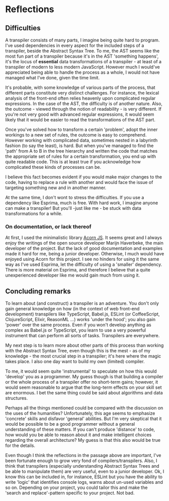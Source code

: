 # Reflections

## Difficulties
A transpiler consists of many parts, I imagine being quite hard to 
program. I've used dependencies in every aspect for the included 
steps of a transpiler, beside the Abstract Syntax Tree. To me, the AST 
seems like the most fun part of a transpiler because it's in the 
AST 'something happens', it's the locus of **essential** data 
transformations of a transpiler - at least of a transpiler of modern 
to less modern JavaScript. However much I would've appreciated being 
able to handle the process as a whole, I would not have managed what 
I've done, given the time limit.

It's probable, with some knowledge of various parts of the process, 
that different parts constitute very distinct challenges. For instance, 
the lexical analysis of the front-end often relies heavenly upon 
complicated regular expressions. In the case of the AST, the 
difficulty is of another nature. Also, the outcome - viewed 
through the notion of readability - is very different. If you're 
not very good with advanced regular expressions, it would seem 
likely that it would be easier to read the transformations of 
the AST part.

Once you've solved how to transform a certain 'problem', adopt the 
inner workings to a new set of rules, the outcome is easy 
to comprehend. However working with complicated data, sometimes 
nested in a labyrinth fashion (to say the least), is hard. But when 
you've managed to find the 'path' from A to B in the tree hierarchy 
and written the code that matches the appropriate set of rules for 
a certain transformation, you end up with quite readable code. This 
is at least true if you acknowledge how complicated these 
kinds of processes can be. 

I believe this fact becomes evident if you would make major 
changes to the code, having to replace a rule with another and would 
face the issue of targeting something new and in another manner.

At the same time, I don't wont to stress the difficulties. If you use 
a dependency like Esprima,  much is free. With hard work, I imagine anyone 
can make a transpiler! But you'll -just like me - be stuck with 
data transformations for a while.


### On documentation, or lack thereof
At first, I used the minimalistic library [Acorn JS](https://github.com/acornjs/acorn). 
It seems great and I always enjoy the writings of the open source developer 
Marijn Haverbeke, the main developer of the project. But the lack of good 
documentation and examples made it hard for me, being a junior developer. 
Otherwise, I much would have enjoyed using Acorn for this project. I see no 
hinders for using it the same way as I've used Esprima, let the difficulty 
of using a 'smaller' dependency. There is more material on Esprima, and 
therefore I believe that a quite unexperienced developer like me 
would gain much from using it. 


## Concluding remarks
To learn about (and construct) a transpiler is an adventure. You don't 
only gain general knowledge on how (in the context of web front-end 
development) transpilers like TypeScript, Babel.js, ESLint (or CoffeeScript, 
ClojureScript, Elixir, ReasonML ...) works 'under the hood'; you also 
gain 'power' over the same process. Even if you won't develop anything 
as complex as Babel.js or TypeScript, you learn to use a very powerful 
instrument that can perform all sorts of tasks. Transpilers are everywhere.

My next step is to learn more about other parts of this process than working 
with the Abstract Syntax Tree, even though this is the mest - as of my 
knowledge - the most crucial step in a transpiler; it's here where the 
magic takes place. I also one day want to build my own (limited) compiler.

To me, it would seem quite 'instrumental' to speculate on how this would 'develop' you 
as a programmer. My guess though is that building a compiler or the whole 
process of a transpiler offer no short-term gains; however, it would 
seem reasonable to argue that the long-term effects on your skill set 
are enormous. I bet the same thing could be said about algorithms and 
data structures. 

Perhaps all the things mentioned could be compared with the discussion on 
the uses of the humanities? Unfortunately, this age seems to emphasize 'concrete' 
skills and disfavor 'general' abilities. But I'm very skeptical that it would 
be possible to be a good programmer without a general understanding of 
these matters. If you can't produce 'distance' to code, how would you be 
able to reason about it and make intelligent choices regarding the overall 
architecture? My guess is that this also would be true for the details.

Even though I think the reflections in the passage above are important, I've been 
fortunate enough to grow very fond of compilers/transpilers. Also, I think 
that transpilers (especially understanding Abstract Syntax Trees and be able to 
manipulate them) are very useful, even to a junior developer. Ok, I know this 
can be included in, for instance, ESLint but you have the ability to 
write 'logic' that identifies console logs, warns about un-used variables 
and so on. Depending on your project, you could tailor this and make 
the 'search and replace'-pattern specific to your project. Not bad.



